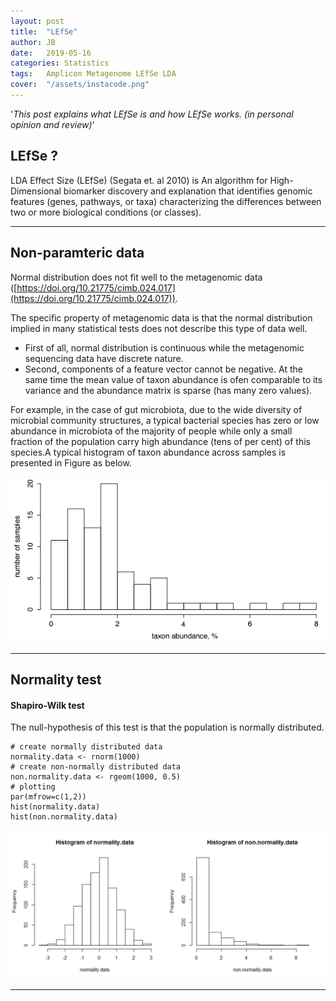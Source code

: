```yaml
---
layout: post
title:  "LEfSe"
author: JB
date:   2019-05-16
categories: Statistics
tags:	Amplicon Metagenome LEfSe LDA
cover:  "/assets/instacode.png"
---
```


'*This post explains what LEfSe is and how LEfSe works. (in personal opinion and review)*'

## LEfSe ?

LDA Effect Size (LEfSe) (Segata et. al 2010) is An algorithm for High-Dimensional biomarker discovery and explanation that identifies genomic features (genes, pathways, or taxa) characterizing the differences between two or more biological conditions (or classes).

--------------------------------
## Non-paramteric data

Normal distribution does not fit well to the metagenomic data ([https://doi.org/10.21775/cimb.024.017](https://doi.org/10.21775/cimb.024.017)).

The specific property of metagenomic data is that the normal distribution implied in many statistical tests does not describe this type of data well. 
* First of all, normal distribution is continuous while the metagenomic sequencing data have discrete nature.
* Second, components of a feature vector cannot be negative. At the same time the mean value of taxon abundance is ofen comparable to its variance and the abundance matrix is sparse (has many zero values).

For example, in the case of gut microbiota, due to the wide diversity of microbial community structures, a typical bacterial species has zero or low abundance in microbiota of the majority of people while only a small fraction of the population carry high abundance (tens of per cent) of this species.A typical histogram of taxon abundance across samples is presented in Figure as below.

<a href="/assets/lefse/lefse_non-parametric.PNG" data-lightbox="falcon9-large" data-title="example">
  <img src="/assets/lefse/lefse_non-parametric.PNG" title="example">
</a>

--------------------------------
## Normality test

#### Shapiro-Wilk test
The null-hypothesis of this test is that the population is normally distributed.

```{r}
# create normally distributed data
normality.data <- rnorm(1000)
# create non-normally distributed data
non.normality.data <- rgeom(1000, 0.5)
# plotting
par(mfrow=c(1,2))
hist(normality.data)
hist(non.normality.data)
```


<a href="/assets/lefse/shapiro_wilk_test.png" data-title="shapiro-wilk test">
  <img src="/assets/lefse/shapiro_wilk_test.png" title="shapiro-wilk test">
</a>

--------------------------------
